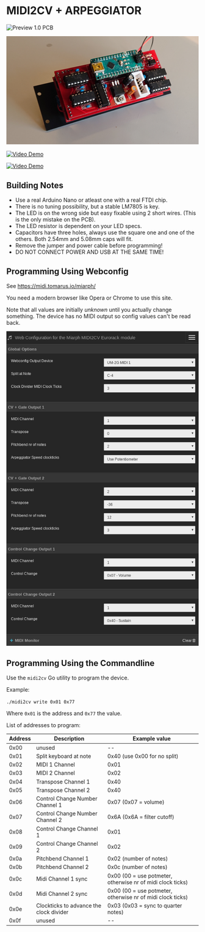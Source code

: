 MIDI2CV + ARPEGGIATOR
=====================

![Preview 1.0 PCB](docs/pcb1.0.jpg)

![Preview 1.0 Module](docs/module1.0.jpg)

[![Video Demo](http://img.youtube.com/vi/SEof3n9Ys9w/0.jpg)](http://www.youtube.com/watch?v=SEof3n9Ys9w)

[![Video Demo](http://img.youtube.com/vi/0akh9hcQQY0/0.jpg)](http://www.youtube.com/watch?v=0akh9hcQQY0)

## Building Notes

* Use a real Arduino Nano or atleast one with a real FTDI chip.
* There is no tuning possibility, but a stable LM7805 is key.
* The LED is on the wrong side but easy fixable using 2 short wires. (This is the only mistake on the PCB).
* The LED resistor is dependent on your LED specs.
* Capacitors have three holes, always use the square one and one of the others. Both 2.54mm and 5.08mm caps will fit.
* Remove the jumper and power cable before programming!
* DO NOT CONNECT POWER AND USB AT THE SAME TIME!

## Programming Using Webconfig

See https://midi.tomarus.io/miarph/

You need a modern browser like Opera or Chrome to use this site.

Note that all values are initially *unknown* until you actually change something.
The device has no MIDI output so config values can't be read back.

![Webconfig Screenshot](docs/webconfig.png)

## Programming Using the Commandline

Use the ```midi2cv``` Go utility to program the device.

Example:

```./midi2cv write 0x01 0x77```

Where ```0x01``` is the address and ```0x77``` the value.

List of addresses to program:

| Address | Description | Example value |
| -- | -- | -- |
| 0x00 | unused | -- |
| 0x01 | Split keyboard at note | 0x40 (use 0x00 for no split) |
| 0x02 | MIDI 1 Channel | 0x01 |
| 0x03 | MIDI 2 Channel | 0x02 |
| 0x04 | Transpose Channel 1 | 0x40 |
| 0x05 | Transpose Channel 2 | 0x40 |
| 0x06 | Control Change Number Channel 1 | 0x07 (0x07 = volume) |
| 0x07 | Control Change Number Channel 2 | 0x6A (0x6A = filter cutoff) |
| 0x08 | Control Change Channel 1 | 0x01 |
| 0x09 | Control Change Channel 2 | 0x02 |
| 0x0a | Pitchbend Channel 1 | 0x02 (number of notes) |
| 0x0b | Pitchbend Channel 2 | 0x0c (number of notes) |
| 0x0c | Midi Channel 1 sync | 0x00 (00 = use potmeter, otherwise nr of midi clock ticks) |
| 0x0d | Midi Channel 2 sync | 0x00 (00 = use potmeter, otherwise nr of midi clock ticks) |
| 0x0e | Clockticks to advance the clock divider | 0x03 (0x03 = sync to quarter notes) |
| 0x0f | unused | -- |
